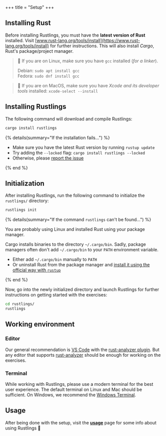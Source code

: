 +++
title = "Setup"
+++

<!-- toc -->

## Installing Rust

Before installing Rustlings, you must have the **latest version of Rust** installed.
Visit [www.rust-lang.org/tools/install](https://www.rust-lang.org/tools/install) for further instructions.
This will also install _Cargo_, Rust's package/project manager.

> 🐧 If you are on Linux, make sure you have `gcc` installed (_for a linker_).
>
> Debian: `sudo apt install gcc`\
> Fedora: `sudo dnf install gcc`

> 🍎 If you are on MacOS, make sure you have _Xcode and its developer tools_ installed: `xcode-select --install`

## Installing Rustlings

The following command will download and compile Rustlings:

```bash
cargo install rustlings
```

{% details(summary="If the installation fails…") %}

- Make sure you have the latest Rust version by running `rustup update`
- Try adding the `--locked` flag: `cargo install rustlings --locked`
- Otherwise, please [report the issue](https://github.com/rust-lang/rustlings/issues/new)

{% end %}

## Initialization

After installing Rustlings, run the following command to initialize the `rustlings/` directory:

```bash
rustlings init
```

{% details(summary="If the command <code>rustlings</code> can't be found…") %}

You are probably using Linux and installed Rust using your package manager.

Cargo installs binaries to the directory `~/.cargo/bin`.
Sadly, package managers often don't add `~/.cargo/bin` to your `PATH` environment variable.

- Either add `~/.cargo/bin` manually to `PATH`
- Or uninstall Rust from the package manager and [install it using the official way with `rustup`](https://www.rust-lang.org/tools/install)

{% end %}

Now, go into the newly initialized directory and launch Rustlings for further instructions on getting started with the exercises:

```bash
cd rustlings/
rustlings
```

## Working environment

### Editor

Our general recommendation is [VS Code](https://code.visualstudio.com/) with the [rust-analyzer plugin](https://marketplace.visualstudio.com/items?itemName=rust-lang.rust-analyzer).
But any editor that supports [rust-analyzer](https://rust-analyzer.github.io/) should be enough for working on the exercises.

### Terminal

While working with Rustlings, please use a modern terminal for the best user experience.
The default terminal on Linux and Mac should be sufficient.
On Windows, we recommend the [Windows Terminal](https://aka.ms/terminal).

## Usage

After being done with the setup, visit the [**usage**](@/usage/index.md) page for some info about using Rustlings 🚀
